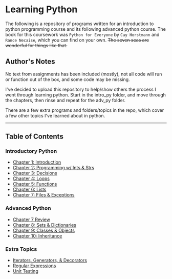 # Learning Python
The following is a repository of programs written for an introduction to python programming course and its following advanced python course. The book for this coursework was `Python for Everyone` by `Cay Horstmann` and `Rance Necaise`, which you can find on your own. ~~The seven seas are wonderful for things like that.~~

## Author's Notes
No text from assignments has been included (mostly), not all code will run or function out of the box, and some code may be missing. 

I've decided to upload this repository to help/show others the process I went through learning python. Start in the intro_py folder, and move through the chapters, then rinse and repeat for the adv_py folder. 

There are a few extra programs and folders/topics in the repo, which cover a few other topics I've learned about in python.

---

## Table of Contents
### Introductory Python
* [Chapter 1: Introduction](./intro_py/ch_1/)
* [Chapter 2: Programming w/ Ints & Strs](./intro_py//ch_2)
* [Chapter 3: Decisions](./intro_py/ch_3)
* [Chapter 4: Loops](./intro_py/ch_4)
* [Chapter 5: Functions](./intro_py/ch_5)
* [Chapter 6: Lists](./intro_py/ch_6)
* [Chapter 7: Files & Exceptions](./intro_py/ch_7)

### Advanced Python
* [Chapter 7 Review](./adv_py/ch_7-review)
* [Chapter 8: Sets & Dictionaries](./adv_py/ch_8)
* [Chapter 9: Classes & Objects](./adv_py/ch_9)
* [Chapter 10: Inheritance](./adv_py/ch_10)

### Extra Topics
* [Iterators, Generators, & Decorators](./extra/iter_gener_decor)
* [Regular Expressions](./extra/regex)
* [Unit Testing](./extra/unit_testing)

